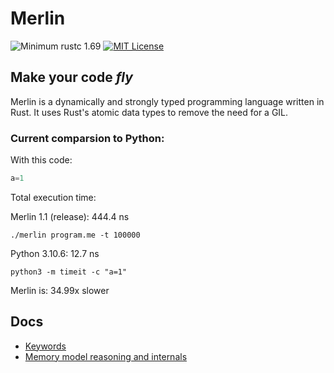 # Merlin

![Minimum rustc 1.69](https://img.shields.io/badge/rustc-1.69-brightgreen)
[![MIT License](https://img.shields.io/badge/License-MIT-informational)](LICENSE)

<h2><strong>Make your code <i>fly</i></strong></h2>

Merlin is a dynamically and strongly typed programming language written in Rust. It uses Rust's atomic data types to remove the need for a GIL.

### Current comparsion to Python:

With this code:
```Python
a=1
```
Total execution time:

Merlin 1.1 (release): 444.4 ns

`./merlin program.me -t 100000`

Python 3.10.6: 12.7 ns 

`python3 -m timeit -c "a=1"`

Merlin is: 34.99x slower

## Docs
- [Keywords](docs/keywords.md)
- [Memory model reasoning and internals](docs/memory_model.md)